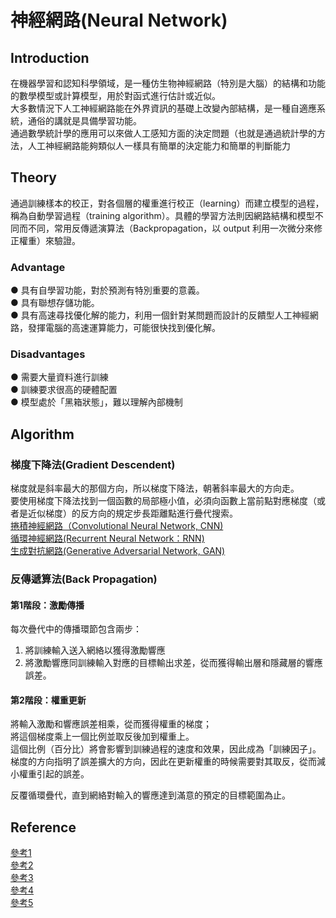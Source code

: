 # 神經網路(Neural Network)

## Introduction
在機器學習和認知科學領域，是一種仿生物神經網路（特別是大腦）的結構和功能的數學模型或計算模型，用於對函式進行估計或近似。\
大多數情況下人工神經網路能在外界資訊的基礎上改變內部結構，是一種自適應系統，通俗的講就是具備學習功能。\
通過數學統計學的應用可以來做人工感知方面的決定問題（也就是通過統計學的方法，人工神經網路能夠類似人一樣具有簡單的決定能力和簡單的判斷能力

## Theory
通過訓練樣本的校正，對各個層的權重進行校正（learning）而建立模型的過程，稱為自動學習過程（training algorithm）。具體的學習方法則因網路結構和模型不同而不同，常用反傳遞演算法（Backpropagation，以 output 利用一次微分來修正權重）來驗證。

### Advantage
● 具有自學習功能，對於預測有特別重要的意義。\
● 具有聯想存儲功能。\
● 具有高速尋找優化解的能力，利用一個針對某問題而設計的反饋型人工神經網路，發揮電腦的高速運算能力，可能很快找到優化解。

### Disadvantages
● 需要大量資料進行訓練\
● 訓練要求很高的硬體配置\
● 模型處於「黑箱狀態」，難以理解內部機制

## Algorithm
### 梯度下降法(Gradient Descendent) 
梯度就是斜率最大的那個方向，所以梯度下降法，朝著斜率最大的方向走。\
要使用梯度下降法找到一個函數的局部極小值，必須向函數上當前點對應梯度（或者是近似梯度）的反方向的規定步長距離點進行疊代搜索。\
 [捲積神經網路（Convolutional Neural Network, CNN)](https://zh.wikipedia.org/wiki/%E5%8D%B7%E7%A7%AF%E7%A5%9E%E7%BB%8F%E7%BD%91%E7%BB%9C)\
[循環神經網路(Recurrent Neural Network：RNN)](https://zh.wikipedia.org/wiki/%E5%BE%AA%E7%8E%AF%E7%A5%9E%E7%BB%8F%E7%BD%91%E7%BB%9C)\
[生成對抗網路(Generative Adversarial Network, GAN)](https://zh.wikipedia.org/wiki/%E7%94%9F%E6%88%90%E5%AF%B9%E6%8A%97%E7%BD%91%E7%BB%9C)

### 反傳遞算法(Back Propagation) 

#### 第1階段：激勵傳播

每次疊代中的傳播環節包含兩步：
1. 將訓練輸入送入網絡以獲得激勵響應
2. 將激勵響應同訓練輸入對應的目標輸出求差，從而獲得輸出層和隱藏層的響應誤差。
#### 第2階段：權重更新

將輸入激勵和響應誤差相乘，從而獲得權重的梯度；\
將這個梯度乘上一個比例並取反後加到權重上。\
這個比例（百分比）將會影響到訓練過程的速度和效果，因此成為「訓練因子」。梯度的方向指明了誤差擴大的方向，因此在更新權重的時候需要對其取反，從而減小權重引起的誤差。

反覆循環疊代，直到網絡對輸入的響應達到滿意的預定的目標範圍為止。

## Reference

[參考1](https://www.itread01.com/content/1546431330.html)\
[參考2](https://misavo.com/blog/%E9%99%B3%E9%8D%BE%E8%AA%A0/%E6%9B%B8%E7%B1%8D/%E4%BA%BA%E5%B7%A5%E6%99%BA%E6%85%A7/03-%E7%A5%9E%E7%B6%93%E7%B6%B2%E8%B7%AF)\
[參考3](https://zh.wikipedia.org/wiki/%E4%BA%BA%E5%B7%A5%E7%A5%9E%E7%BB%8F%E7%BD%91%E7%BB%9C)\
[參考4](https://zh.wikipedia.org/wiki/%E6%A2%AF%E5%BA%A6%E4%B8%8B%E9%99%8D%E6%B3%95)\
[參考5](https://zh.wikipedia.org/wiki/%E5%8F%8D%E5%90%91%E4%BC%A0%E6%92%AD%E7%AE%97%E6%B3%95)
